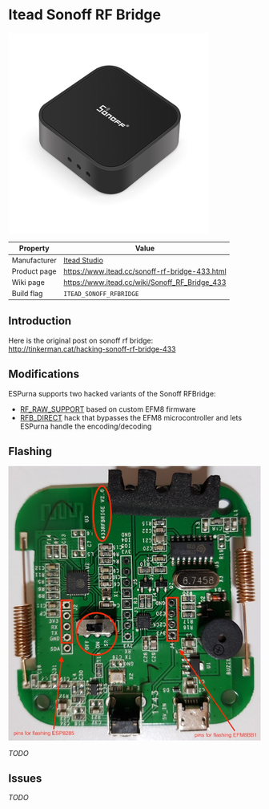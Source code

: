 # Itead Sonoff RF Bridge

![Sonoff RF Bridge](images/devices/itead-sonoff-rfbridge.jpg)

|Property|Value|
|---|---|
|Manufacturer|[Itead Studio](https://www.itead.cc)|
|Product page|https://www.itead.cc/sonoff-rf-bridge-433.html|
|Wiki page|https://www.itead.cc/wiki/Sonoff_RF_Bridge_433|
|Build flag|`ITEAD_SONOFF_RFBRIDGE`|

## Introduction

Here is the original post on sonoff rf bridge:<br>
http://tinkerman.cat/hacking-sonoff-rf-bridge-433

## Modifications

ESPurna supports two hacked variants of the Sonoff RFBridge:
* [RF_RAW_SUPPORT](https://github.com/Portisch/RF-Bridge-EFM8BB1) based on custom EFM8 firmware 
* [RFB_DIRECT](https://github.com/xoseperez/espurna/wiki/Hardware-Itead-Sonoff-RF-Bridge---Direct-Hack) hack that bypasses the EFM8 microcontroller and lets ESPurna handle the encoding/decoding
## Flashing

![Sonoff RF Bridge board](images/flashing/sonoff-rf-bridge-v2.jpg)

*TODO*

## Issues

*TODO*
